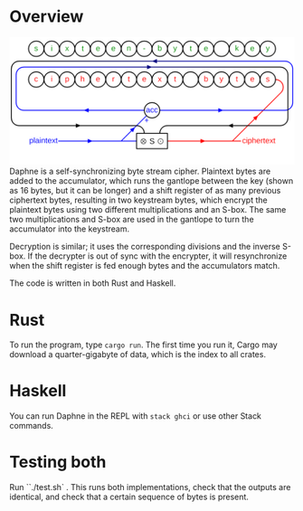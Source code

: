 # Overview
![](https://github.com/phma/daphne/blob/master/img/diagram.png?raw=true)
Daphne is a self-synchronizing byte stream cipher. Plaintext bytes are added to the accumulator, which runs the gantlope between the key (shown as 16 bytes, but it can be longer) and a shift register of as many previous ciphertext bytes, resulting in two keystream bytes, which encrypt the plaintext bytes using two different multiplications and an S-box. The same two multiplications and S-box are used in the gantlope to turn the accumulator into the keystream.

Decryption is similar; it uses the corresponding divisions and the inverse S-box. If the decrypter is out of sync with the encrypter, it will resynchronize when the shift register is fed enough bytes and the accumulators match.

The code is written in both Rust and Haskell.

# Rust
To run the program, type `cargo run`. The first time you run it, Cargo may download a quarter-gigabyte of data, which is the index to all crates.

# Haskell
You can run Daphne in the REPL with `stack ghci` or use other Stack commands.

# Testing both
Run ``./test.sh` . This runs both implementations, check that the outputs are identical, and check that a certain sequence of bytes is present.
